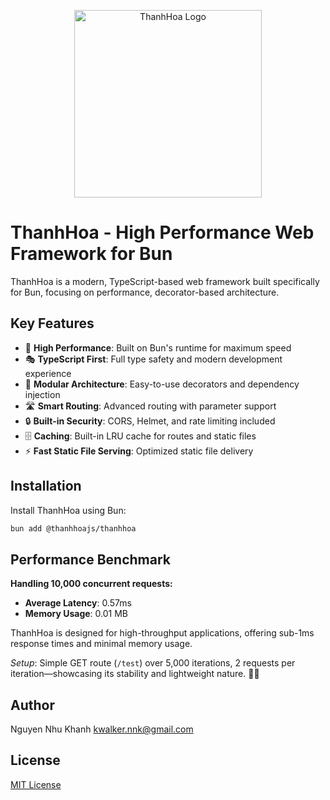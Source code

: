<p align="center">
  <img src="https://drive.google.com/uc?export=view&id=1_M5tYoaKfXpqsOAPQl3WVWs9u5NWrG76" alt="ThanhHoa Logo" width="300"/>
</p>

# ThanhHoa - High Performance Web Framework for Bun

ThanhHoa is a modern, TypeScript-based web framework built specifically for Bun, focusing on performance, decorator-based architecture.

## Key Features

- 🚀 **High Performance**: Built on Bun's runtime for maximum speed
- 🎭 **TypeScript First**: Full type safety and modern development experience
- 🧩 **Modular Architecture**: Easy-to-use decorators and dependency injection
- 🛣️ **Smart Routing**: Advanced routing with parameter support
- 🔒 **Built-in Security**: CORS, Helmet, and rate limiting included
- 🗄️ **Caching**: Built-in LRU cache for routes and static files
- ⚡ **Fast Static File Serving**: Optimized static file delivery

## Installation

Install ThanhHoa using Bun:

```bash
bun add @thanhhoajs/thanhhoa
```

## Performance Benchmark

**Handling 10,000 concurrent requests:**

- **Average Latency**: 0.57ms
- **Memory Usage**: 0.01 MB

ThanhHoa is designed for high-throughput applications, offering sub-1ms response times and minimal memory usage.

_Setup_: Simple GET route (`/test`) over 5,000 iterations, 2 requests per iteration—showcasing its stability and lightweight nature. 🚀✨

## Author

Nguyen Nhu Khanh <kwalker.nnk@gmail.com>

## License

[MIT License](https://github.com/thanhhoajs/thanhhoa?tab=MIT-1-ov-file)
